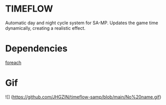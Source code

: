 # TIMEFLOW
Automatic day and night cycle system for SA-MP. Updates the game time dynamically, creating a realistic effect.

# Dependencies
 [foreach](https://github.com/karimcambridge/samp-foreach)

# Gif
  ![] (https://github.com/JHGZIN/timeflow-samp/blob/main/No%20name.gif)
